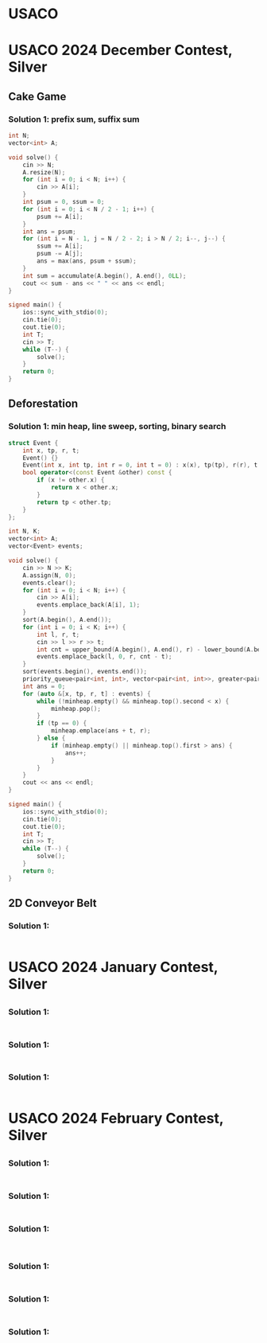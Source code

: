 # USACO

# USACO 2024 December Contest, Silver

## Cake Game

### Solution 1:  prefix sum, suffix sum

```cpp
int N;
vector<int> A;

void solve() {
    cin >> N;
    A.resize(N);
    for (int i = 0; i < N; i++) {
        cin >> A[i];
    }
    int psum = 0, ssum = 0;
    for (int i = 0; i < N / 2 - 1; i++) {
        psum += A[i];
    }
    int ans = psum;
    for (int i = N - 1, j = N / 2 - 2; i > N / 2; i--, j--) {
        ssum += A[i];
        psum -= A[j];
        ans = max(ans, psum + ssum);
    }
    int sum = accumulate(A.begin(), A.end(), 0LL);
    cout << sum - ans << " " << ans << endl;
}

signed main() {
    ios::sync_with_stdio(0);
    cin.tie(0);
    cout.tie(0);
    int T;
    cin >> T;
    while (T--) {
        solve();
    }
    return 0;
}
```

## Deforestation

### Solution 1:  min heap, line sweep, sorting, binary search

```cpp
struct Event {
    int x, tp, r, t;
    Event() {}
    Event(int x, int tp, int r = 0, int t = 0) : x(x), tp(tp), r(r), t(t) {}
    bool operator<(const Event &other) const {
        if (x != other.x) {
            return x < other.x;
        }
        return tp < other.tp;
    }
};

int N, K;
vector<int> A;
vector<Event> events;

void solve() {
    cin >> N >> K;
    A.assign(N, 0);
    events.clear();
    for (int i = 0; i < N; i++) {
        cin >> A[i];
        events.emplace_back(A[i], 1);
    }
    sort(A.begin(), A.end());
    for (int i = 0; i < K; i++) {
        int l, r, t;
        cin >> l >> r >> t;
        int cnt = upper_bound(A.begin(), A.end(), r) - lower_bound(A.begin(), A.end(), l);
        events.emplace_back(l, 0, r, cnt - t);
    }
    sort(events.begin(), events.end());
    priority_queue<pair<int, int>, vector<pair<int, int>>, greater<pair<int, int>>> minheap;
    int ans = 0;
    for (auto &[x, tp, r, t] : events) {
        while (!minheap.empty() && minheap.top().second < x) {
            minheap.pop();
        }
        if (tp == 0) {
            minheap.emplace(ans + t, r);
        } else {
            if (minheap.empty() || minheap.top().first > ans) {
                ans++;
            }
        }
    }
    cout << ans << endl;
}

signed main() {
    ios::sync_with_stdio(0);
    cin.tie(0);
    cout.tie(0);
    int T;
    cin >> T;
    while (T--) {
        solve();
    }
    return 0;
}
```

## 2D Conveyor Belt

### Solution 1: 

```cpp

```

# USACO 2024 January Contest, Silver

##

### Solution 1: 

```cpp

```

##

### Solution 1: 

```cpp

```

##

### Solution 1: 

```cpp

```

# USACO 2024 February Contest, Silver

##

### Solution 1: 

```cpp

```

##

### Solution 1: 

```cpp

```

##

### Solution 1: 

```cpp

```

#

##

### Solution 1: 

```cpp

```

##

### Solution 1: 

```cpp

```

##

### Solution 1: 

```cpp

```